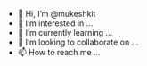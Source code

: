 - 👋 Hi, I’m @mukeshkit
- 👀 I’m interested in ...
- 🌱 I’m currently learning ...
- 💞️ I’m looking to collaborate on ...
- 📫 How to reach me ...

<!---
mukeshkit/mukeshkit is a ✨ special ✨ repository because its `README.md` (this file) appears on your GitHub profile.
You can click the Preview link to take a look at your changes.
--->
